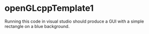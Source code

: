# openGLcppTemplate1
Running this code in visual studio should produce a GUI with a simple rectangle on a blue background. 
